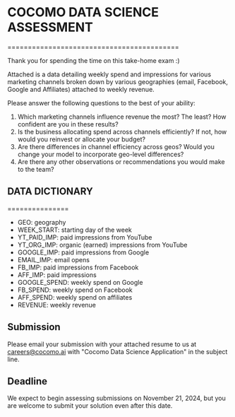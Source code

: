 # COCOMO DATA SCIENCE ASSESSMENT
==========================================

Thank you for spending the time on this take-home exam :)

Attached is a data detailing weekly spend and impressions for various marketing channels broken down by various geographies (email, Facebook, Google and Affiliates) attached to weekly revenue.

Please answer the following questions to the best of your ability:

1. Which marketing channels influence revenue the most? The least? How confident are you in these results?
2. Is the business allocating spend across channels efficiently? If not, how would you reinvest or allocate your budget?
3. Are there differences in channel efficiency across geos? Would you change your model to incorporate geo-level differences?
4. Are there any other observations or recommendations you would make to the team?

## DATA DICTIONARY
===============
- GEO: geography
- WEEK_START: starting day of the week
- YT_PAID_IMP: paid impressions from YouTube
- YT_ORG_IMP: organic (earned) impressions from YouTube
- GOOGLE_IMP: paid impressions from Google
- EMAIL_IMP: email opens
- FB_IMP: paid impressions from Facebook
- AFF_IMP: paid impressions
- GOOGLE_SPEND: weekly spend on Google
- FB_SPEND: weekly spend on Facebook
- AFF_SPEND: weekly spend on affiliates
- REVENUE: weekly revenue

## Submission 

Please email your submission with your attached resume to us at careers@cocomo.ai with "Cocomo Data Science Application" in the subject line. 

## Deadline

We expect to begin assessing submissions on November 21, 2024, but you are welcome to submit your solution even after this date. 
